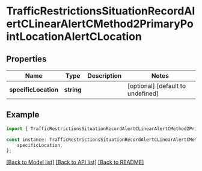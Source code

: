 # TrafficRestrictionsSituationRecordAlertCLinearAlertCMethod2PrimaryPointLocationAlertCLocation


## Properties

Name | Type | Description | Notes
------------ | ------------- | ------------- | -------------
**specificLocation** | **string** |  | [optional] [default to undefined]

## Example

```typescript
import { TrafficRestrictionsSituationRecordAlertCLinearAlertCMethod2PrimaryPointLocationAlertCLocation } from 'golemio-api';

const instance: TrafficRestrictionsSituationRecordAlertCLinearAlertCMethod2PrimaryPointLocationAlertCLocation = {
    specificLocation,
};
```

[[Back to Model list]](../README.md#documentation-for-models) [[Back to API list]](../README.md#documentation-for-api-endpoints) [[Back to README]](../README.md)
